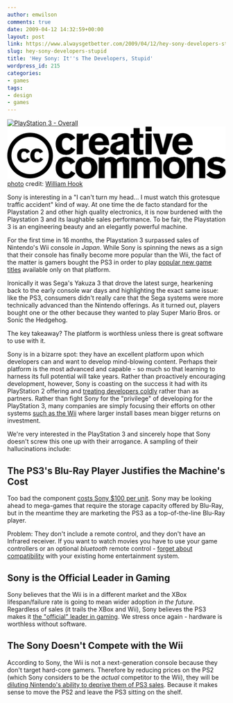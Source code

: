 ```yaml
---
author: emwilson
comments: true
date: 2009-04-12 14:32:59+00:00
layout: post
link: https://www.alwaysgetbetter.com/2009/04/12/hey-sony-developers-stupid/
slug: hey-sony-developers-stupid
title: 'Hey Sony: It''s The Developers, Stupid'
wordpress_id: 215
categories:
- games
tags:
- design
- games
---
```


[![PlayStation 3 - Overall](http://farm3.static.flickr.com/2037/1983114100_c2813d163c_m.jpg)](http://www.flickr.com/photos/83542829@N00/1983114100/)  
[![Creative Commons License](/images/photo-dropper/images/cc.png)](http://creativecommons.org/licenses/by-sa/2.0/) [photo](http://www.photodropper.com/photos/) credit: [William Hook](http://www.flickr.com/photos/83542829@N00/1983114100/)


Sony is interesting in a "I can't turn my head... I must watch this grotesque traffic accident" kind of way. At one time the de facto standard for the Playstation 2 and other high quality electronics, it is now burdened with the Playstation 3 and its laughable sales performance. To be fair, the Playstation 3 is an engineering beauty and an elegantly powerful machine.

For the first time in 16 months, the Playstation 3 surpassed sales of Nintendo's Wii console _in Japan_. While Sony is spinning the news as a sign that their console has finally become more popular than the Wii, the fact of the matter is gamers bought the PS3 in order to play [popular new game titles](http://www.reuters.com/article/technologyNews/idUSTRE5380TB20090409?sp=true) available only on that platform.

Ironically it was Sega's Yakuza 3 that drove the latest surge, hearkening back to the early console war days and highlighting the exact same issue: like the PS3, consumers didn't really care that the Sega systems were more technically advanced than the Nintendo offerings. As it turned out, players bought one or the other because they wanted to play Super Mario Bros. or Sonic the Hedgehog.

The key takeaway? The platform is worthless unless there is great software to use with it.

Sony is in a bizarre spot: they have an excellent platform upon which developers can and want to develop mind-blowing content. Perhaps their platform is the most advanced and capable - so much so that learning to harness its full potential will take years. Rather than proactively encouraging development, however, Sony is coasting on the success it had with its PlayStation 2 offering and [treating developers coldly](http://www.ignorantmouth.com/2009/03/unabashed-sony-defends-ps3/) rather than as partners. Rather than fight Sony for the "privilege" of developing for the PlayStation 3, many companies are simply focusing their efforts on other systems [such as the Wii](http://videogamemedia.com/articles/news/2832) where larger install bases mean bigger returns on investment.

We're very interested in the PlayStation 3 and sincerely hope that Sony doesn't screw this one up with their arrogance. A sampling of their hallucinations include:



## The PS3's Blu-Ray Player Justifies the Machine's Cost


Too bad the component [costs Sony $100 per unit](http://www.theinquirer.net/inquirer/news/111/1009111/playstation-3-blu-ray-drive-will-cost-sony-100). Sony may be looking ahead to mega-games that require the storage capacity offered by Blu-Ray, but in the meantime they are marketing the PS3 as a top-of-the-line Blu-Ray player.

Problem: They don't include a remote control, and they don't have an Infrared receiver. If you want to watch movies you have to use your game controllers or an optional _bluetooth_ remote control - [forget about compatibility](http://www.remotecentral.com/articles/ps3-ir-remote.htm) with your existing home entertainment system.



## Sony is the Official Leader in Gaming


Sony believes that the Wii is in a different market and the XBox lifespan/failure rate is going to mean wider adoption _in the future_. Regardless of sales (it trails the XBox and Wii), Sony believes the PS3 makes it [the "official" leader in gaming](http://www.businessinsider.com/2009/1/delusional-sony-exec-our-third-place-ps3-makes-us-the-official-leader-in-gaming-sne). We stress once again - hardware is worthless without software.



## The Sony Doesn't Compete with the Wii


According to Sony, the Wii is not a next-generation console because they don't target hard-core gamers. Therefore by reducing prices on the PS2 (which Sony considers to be the _actual_ competitor to the Wii), they will be [diluting Nintendo's ability to deprive them of PS3 sales](http://kotaku.com/5192861/scea-ps2-price-drop-will-cut-into-wii-eventually-help-ps3-sales). Because it makes sense to move the PS2 and leave the PS3 sitting on the shelf.
